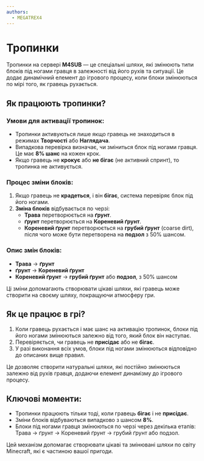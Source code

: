 ```yaml
---
authors:
  - MEGATREX4
---
```


# Тропинки

Тропинки на сервері **M4SUB** — це спеціальні шляхи, які змінюють типи блоків під ногами гравця в залежності від його рухів та ситуації. Це додає динамічний елемент до ігрового процесу, коли блоки змінюються по мірі того, як гравець рухається.

## Як працюють тропинки?

### Умови для активації тропинок:
- Тропинки активуються лише якщо гравець не знаходиться в режимах **Творчості** або **Наглядача**.
- Випадкова перевірка визначає, чи зміниться блок під ногами гравця. Це має **8% шанс** на кожен крок.
- Якщо гравець не **крокує** або **не бігає** (не активний спринт), то тропинка не активується.

### Процес зміни блоків:
1. Якщо гравець не **крадеться**, і він **бігає**, система перевіряє блок під його ногами.
2. **Зміна блоків** відбувається по черзі:
   - **<Sprite item="minecraft:grass_block" /> Трава** перетворюється на **<Sprite item="minecraft:dirt" /> ґрунт**.
   - **<Sprite item="minecraft:dirt" /> ґрунт**  перетворюється на **<Sprite item="minecraft:rooted_dirt" /> Кореневий ґрунт**.
   - **<Sprite item="minecraft:rooted_dirt" /> Кореневий ґрунт** перетворюється на **<Sprite item="minecraft:coarse_dirt" /> грубий ґрунт** (coarse dirt), після чого може бути перетворена на **<Sprite item="minecraft:podzol" /> подзол** з 50% шансом.

### Опис змін блоків:
- **<Sprite item="minecraft:grass_block" /> Трава** → **<Sprite item="minecraft:dirt" /> ґрунт** 
- **<Sprite item="minecraft:dirt" /> ґрунт**  → **<Sprite item="minecraft:rooted_dirt" /> Кореневий ґрунт**
- **<Sprite item="minecraft:rooted_dirt" /> Кореневий ґрунт** → **<Sprite item="minecraft:coarse_dirt" /> грубий ґрунт** або **<Sprite item="minecraft:podzol" /> подзол**, з 50% шансом

Ці зміни допомагають створювати цікаві шляхи, які гравець може створити на своєму шляху, покращуючи атмосферу гри.

## Як це працює в грі?

1. Коли гравець рухається і має шанс на активацію тропинок, блоки під його ногами змінюються залежно від того, який блок він наступає.
2. Перевіряється, чи гравець не **присідає** або не **бігає**.
3. У разі виконання всіх умов, блоки під ногами змінюються відповідно до описаних вище правил.

Це дозволяє створити натуральні шляхи, які постійно змінюються залежно від рухів гравця, додаючи елемент динамізму до ігрового процесу.

## Ключові моменти:
- Тропинки працюють тільки тоді, коли гравець **бігає** і не **присідає**.
- Зміни блоків відбуваються випадково з шансом **8%**.
- Блоки під ногами гравця змінюються по черзі через декілька етапів: <Sprite item="minecraft:grass_block" /> Трава → ґрунт → <Sprite item="minecraft:rooted_dirt" /> Кореневий ґрунт → <Sprite item="minecraft:coarse_dirt" /> грубий ґрунт або <Sprite item="minecraft:podzol" /> подзол.

Цей механізм допомагає створювати цікаві та змінювані шляхи по світу Minecraft, які є частиною вашої пригоди.

